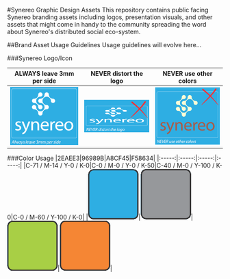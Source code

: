 #Synereo Graphic Design Assets
This repository contains public facing Synereo branding assets including logos, presentation visuals, and other assets that might come in handy to the community spreading the word about Synereo's distributed social eco-system.

##Brand Asset Usage Guidelines
Usage guidelines will evolve here...

###Synereo Logo/Icon


|ALWAYS leave 3mm per side|NEVER distort the logo|NEVER use other colors|
|:-----:|:-----:|:-----:|
|![Spacing][Usage-Spacing]|![Distortion][Usage-Distortion]|![Alternate Colors][Usage-Colors]|


###Color Usage
|2EAEE3|96989B|A8CF45|F58634|
|:-----:|:-----:|:-----:|:-----:|
|C-71 / M-14 / Y-0 / K-0|C-0 / M-0 / Y-0 / K-50|C-40 / M-0 / Y-100 / K-0|C-0 / M-60 / Y-100 / K-0|
|![2EAEE3][2EAEE3]|![96989B][96989B]|![A8CF45][A8CF45]|![F58634][F58634]|



[Usage-Spacing]: https://raw.githubusercontent.com/synereo/assets/master/documentation/Usage-Spacing.png "Spacing"
[Usage-Distortion]: https://raw.githubusercontent.com/synereo/assets/master/documentation/Usage-NeverDistort.png "Distortion"
[Usage-Colors]: https://raw.githubusercontent.com/synereo/assets/master/documentation/Usage-NoAltColors.png "Alternate Colors"
[2EAEE3]: https://raw.githubusercontent.com/synereo/assets/master/documentation/Color-2EAEE3.png "2EAEE3"
[96989B]: https://raw.githubusercontent.com/synereo/assets/master/documentation/Color-96989B.png "96989B"
[A8CF45]: https://raw.githubusercontent.com/synereo/assets/master/documentation/Color-A8CF45.png "A8CF45"
[F58634]: https://raw.githubusercontent.com/synereo/assets/master/documentation/Color-F58634.png "F58634"
